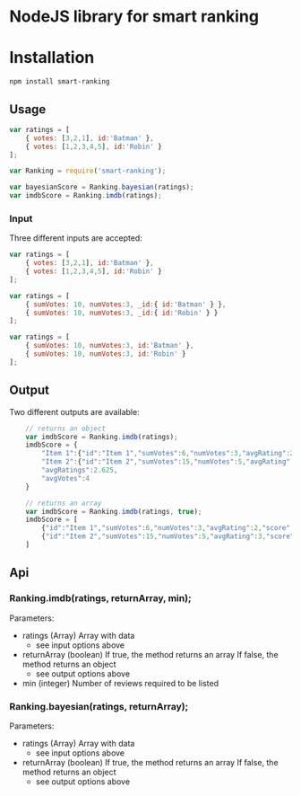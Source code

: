 # NodeJS library for smart ranking

# Installation

```
npm install smart-ranking
```

## Usage

```js
var ratings = [
    { votes: [3,2,1], id:'Batman' },
    { votes: [1,2,3,4,5], id:'Robin' }
];

var Ranking = require('smart-ranking');

var bayesianScore = Ranking.bayesian(ratings);
var imdbScore = Ranking.imdb(ratings);
```

### Input

Three different inputs are accepted:

```js
var ratings = [
    { votes: [3,2,1], id:'Batman' },
    { votes: [1,2,3,4,5], id:'Robin' }
];
```

```js
var ratings = [
	{ sumVotes: 10, numVotes:3, _id:{ id:'Batman' } },
	{ sumVotes: 10, numVotes:3, _id:{ id:'Robin' } }
];
```

```js
var ratings = [
	{ sumVotes: 10, numVotes:3, id:'Batman' },
	{ sumVotes: 10, numVotes:3, id:'Robin' }
];
```

## Output

Two different outputs are available:

```js
	// returns an object
	var imdbScore = Ranking.imdb(ratings);
	imdbScore = {
		"Item 1":{"id":"Item 1","sumVotes":6,"numVotes":3,"avgRating":2,"score":2.3125},
		"Item 2":{"id":"Item 2","sumVotes":15,"numVotes":5,"avgRating":3,"score":2.859375},
		"avgRatings":2.625,
		"avgVotes":4
	}
```

```js
	// returns an array
	var imdbScore = Ranking.imdb(ratings, true);
	imdbScore = [
		{"id":"Item 1","sumVotes":6,"numVotes":3,"avgRating":2,"score":2.3125},
		{"id":"Item 2","sumVotes":15,"numVotes":5,"avgRating":3,"score":2.859375}
	]
```

## Api

### Ranking.imdb(ratings, returnArray, min);

Parameters:
* ratings (Array)
	Array with data 
	- see input options above
* returnArray (boolean)
	If true, the method returns an array
	If false, the method returns an object
	- see output options above 
* min (integer)
	Number of reviews required to be listed

### Ranking.bayesian(ratings, returnArray);

Parameters:
* ratings (Array)
	Array with data 
	- see input options above
* returnArray (boolean)
	If true, the method returns an array
	If false, the method returns an object
	- see output options above

